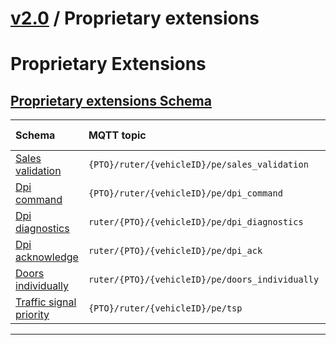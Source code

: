 # [v2.0](../../README.md) / Proprietary extensions 
 
# Proprietary Extensions 
 ## [Proprietary extensions Schema](README.md) 
 
Schema                                | MQTT topic                                                               | Produced by | Consumed by 
| :---------------------------------- | :----------------------------------------------------------------------- | ----------- | -------- |
[Sales validation](sales-validation.md) | ```{PTO}/ruter/{vehicleID}/pe/sales_validation```  | ruter-sales | ruter-bo
[Dpi command](dpi-command.md) | ```{PTO}/ruter/{vehicleID}/pe/dpi_command```  | ruter-dpi | ruter-bo
[Dpi diagnostics](dpi-diagnostics.md) | ```ruter/{PTO}/{vehicleID}/pe/dpi_diagnostics```  | ruter-dpi | ruter-bo
[Dpi acknowledge](dpi-acknowledge.md) | ```ruter/{PTO}/{vehicleID}/pe/dpi_ack```  | vehicle | ruter-bo
[Doors individually](doors-individually.md) | ```ruter/{PTO}/{vehicleID}/pe/doors_individually```  | vehicle | ruter-bo
[Traffic signal priority](traffic-signal-priority.md) | ```{PTO}/ruter/{vehicleID}/pe/tsp```  | ruter-bo | vehicle-tsp

 --- 

